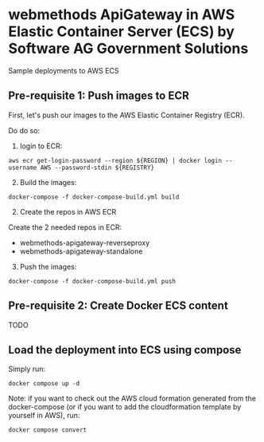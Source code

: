 # webmethods ApiGateway in AWS Elastic Container Server (ECS) by Software AG Government Solutions 

Sample deployments to AWS ECS

## Pre-requisite 1: Push images to ECR

First, let's push our images to the AWS Elastic Container Registry (ECR).

Do do so:

1) login to ECR:

```
aws ecr get-login-password --region ${REGION} | docker login --username AWS --password-stdin ${REGISTRY}
```

2) Build the images:

```
docker-compose -f docker-compose-build.yml build
```

2) Create the repos in AWS ECR

Create the 2 needed repos in ECR:
- webmethods-apigateway-reverseproxy
- webmethods-apigateway-standalone

3) Push the images:

```
docker-compose -f docker-compose-build.yml push
```

## Pre-requisite 2: Create Docker ECS content

TODO

## Load the deployment into ECS using compose

Simply run:

```
docker compose up -d
```

Note: if you want to check out the AWS cloud formation generated from the docker-compose (or if you want to add the cloudformation template by yourself in AWS), run:

```
docker compose convert
```
